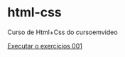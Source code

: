 # html-css
Curso de Html+Css do cursoemvideo

<a href="https://devgiovanacorreia.github.io/html-css/exercicios/ex001/index.html">Executar o exercicios 001</a>